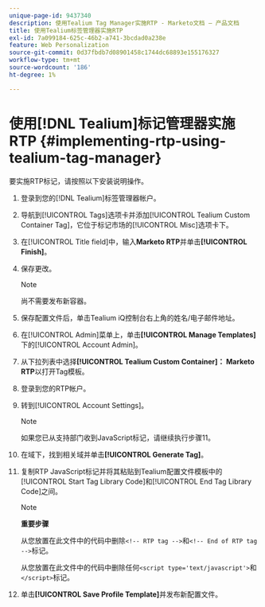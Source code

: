 ```yaml
---
unique-page-id: 9437340
description: 使用Tealium Tag Manager实施RTP - Marketo文档 — 产品文档
title: 使用Tealium标签管理器实施RTP
exl-id: 7a099184-625c-46b2-a741-3bcdad0a238e
feature: Web Personalization
source-git-commit: 0d37fbdb7d08901458c1744dc68893e155176327
workflow-type: tm+mt
source-wordcount: '186'
ht-degree: 1%

---
```


# 使用[!DNL Tealium]标记管理器实施RTP {#implementing-rtp-using-tealium-tag-manager}

要实施RTP标记，请按照以下安装说明操作。

1. 登录到您的[!DNL Tealium]标签管理器帐户。

1. 导航到[!UICONTROL Tags]选项卡并添加[!UICONTROL Tealium Custom Container Tag]，它位于标记市场的[!UICONTROL Misc]选项卡下。

1. 在[!UICONTROL Title field]中，输入&#x200B;**Marketo RTP**&#x200B;并单击&#x200B;**[!UICONTROL Finish]**。

1. 保存更改。

   >[!NOTE]
   >
   >尚不需要发布新容器。

1. 保存配置文件后，单击Tealium iQ控制台右上角的姓名/电子邮件地址。

1. 在[!UICONTROL Admin]菜单上，单击&#x200B;**[!UICONTROL Manage Templates]**&#x200B;下的[!UICONTROL Account Admin]。

1. 从下拉列表中选择&#x200B;**[!UICONTROL Tealium Custom Container]： Marketo RTP**&#x200B;以打开Tag模板。

1. 登录到您的RTP帐户。

1. 转到[!UICONTROL Account Settings]。

   >[!NOTE]
   >
   >如果您已从支持部门收到JavaScript标记，请继续执行步骤11。

1. 在域下，找到相关域并单击&#x200B;**[!UICONTROL Generate Tag]**。

1. 复制RTP JavaScript标记并将其粘贴到Tealium配置文件模板中的[!UICONTROL Start Tag Library Code]和[!UICONTROL End Tag Library Code]之间。

   >[!NOTE]
   >
   >**重要步骤**
   >
   >从您放置在此文件中的代码中删除`<!-- RTP tag -->`和`<!-- End of RTP tag -->`标记。
   >
   >从您放置在此文件中的代码中删除任何`<script type='text/javascript'>`和`</script>`标记。

1. 单击&#x200B;**[!UICONTROL Save Profile Template]**&#x200B;并发布新配置文件。
